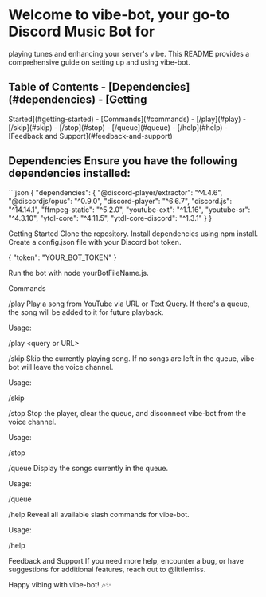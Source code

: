 # Welcome to vibe-bot, your go-to Discord Music Bot for
playing tunes and enhancing your server\'s vibe. This README provides a
comprehensive guide on setting up and using vibe-bot.

## Table of Contents - \[Dependencies\](#dependencies) - \[Getting
Started\](#getting-started) - \[Commands\](#commands)  -
\[/play\](#play)  - \[/skip\](#skip)  - \[/stop\](#stop)  -
\[/queue\](#queue)  - \[/help\](#help) - \[Feedback and
Support\](#feedback-and-support)

## Dependencies Ensure you have the following dependencies installed:
\`\`\`json { \"dependencies\": { \"@discord-player/extractor\":
\"\^4.4.6\", \"@discordjs/opus\": \"\^0.9.0\", \"discord-player\":
\"\^6.6.7\", \"discord.js\": \"\^14.14.1\", \"ffmpeg-static\":
\"\^5.2.0\", \"youtube-ext\": \"\^1.1.16\", \"youtube-sr\":
\"\^4.3.10\", \"ytdl-core\": \"\^4.11.5\", \"ytdl-core-discord\":
\"\^1.3.1\" } }

Getting Started Clone the repository. Install dependencies using npm
install. Create a config.json file with your Discord bot token.

{ \"token\": \"YOUR_BOT_TOKEN\" }

Run the bot with node yourBotFileName.js.

Commands

/play Play a song from YouTube via URL or Text Query. If there\'s a
queue, the song will be added to it for future playback.

Usage:

/play \<query or URL\>

/skip Skip the currently playing song. If no songs are left in the
queue, vibe-bot will leave the voice channel.

Usage:

/skip

/stop Stop the player, clear the queue, and disconnect vibe-bot from the
voice channel.

Usage:

/stop

/queue Display the songs currently in the queue.

Usage:

/queue

/help Reveal all available slash commands for vibe-bot.

Usage:

/help

Feedback and Support If you need more help, encounter a bug, or have
suggestions for additional features, reach out to \@littlemiss.

Happy vibing with vibe-bot! 🎶✨
